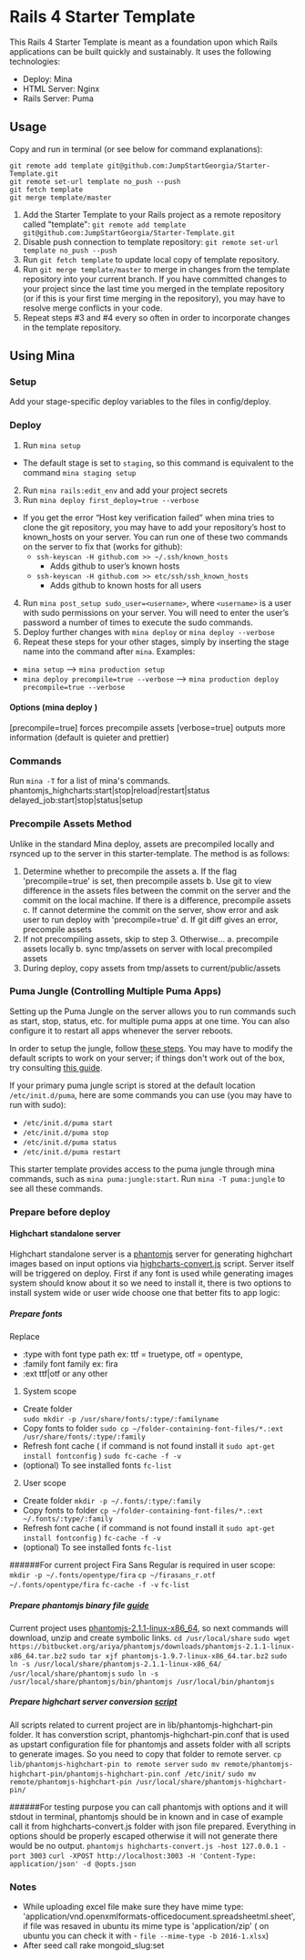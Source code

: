 # Rails 4 Starter Template

This Rails 4 Starter Template is meant as a foundation upon which Rails applications can be built quickly and sustainably. It uses the following technologies:

- Deploy: Mina
- HTML Server: Nginx
- Rails Server: Puma

## Usage

Copy and run in terminal (or see below for command explanations):

```
git remote add template git@github.com:JumpStartGeorgia/Starter-Template.git
git remote set-url template no_push --push
git fetch template
git merge template/master
```

1. Add the Starter Template to your Rails project as a remote repository called "template": `git remote add template git@github.com:JumpStartGeorgia/Starter-Template.git`
2. Disable push connection to template repository: `git remote set-url template no_push --push`
3. Run `git fetch template` to update local copy of template repository.
4. Run `git merge template/master` to merge in changes from the template repository into your current branch. If you have committed changes to your project since the last time you merged in the template repository (or if this is your first time merging in the repository), you may have to resolve merge conflicts in your code.
5. Repeat steps #3 and #4 every so often in order to incorporate changes in the template repository.

## Using Mina

### Setup

Add your stage-specific deploy variables to the files in config/deploy.

### Deploy

1. Run `mina setup`
  - The default stage is set to `staging`, so this command is equivalent to the command `mina staging setup`
2. Run `mina rails:edit_env` and add your project secrets
3. Run `mina deploy first_deploy=true --verbose`
  - If you get the error “Host key verification failed” when mina tries to clone the git repository, you may have to add your repository’s host to known_hosts on your server. You can run one of these two commands on the server to fix that (works for github):
    - `ssh-keyscan -H github.com >> ~/.ssh/known_hosts`
      - Adds github to user’s known hosts
    - `ssh-keyscan -H github.com >> etc/ssh/ssh_known_hosts`
      - Adds github to known hosts for all users
4. Run `mina post_setup sudo_user=<username>`, where `<username>` is a user with sudo permissions on your server. You will need to enter the user’s password a number of times to execute the sudo commands.
5. Deploy further changes with `mina deploy` or `mina deploy --verbose`
6. Repeat these steps for your other stages, simply by inserting the stage name into the command after `mina`. Examples:
  - `mina setup` --> `mina production setup`
  - `mina deploy precompile=true --verbose` --> `mina production deploy precompile=true --verbose`

#### Options (mina deploy <options>)

[precompile=true]  forces precompile assets
[verbose=true]            outputs more information (default is quieter and prettier)

### Commands

Run `mina -T` for a list of mina's commands.
phantomjs_highcharts:start|stop|reload|restart|status
delayed_job:start|stop|status|setup

### Precompile Assets Method

Unlike in the standard Mina deploy, assets are precompiled locally and rsynced up to the server in this starter-template. The method is as follows:

1. Determine whether to precompile the assets
   a. If the flag 'precompile=true' is set, then precompile assets
   b. Use git to view difference in the assets files between the commit on the server
      and the commit on the local machine. If there is a difference, precompile assets
   c. If cannot determine the commit on the server, show error and ask user to run deploy with 'precompile=true'
   d. If git diff gives an error, precompile assets
2. If not precompiling assets, skip to step 3. Otherwise...
   a. precompile assets locally
   b. sync tmp/assets on server with local precompiled assets
3. During deploy, copy assets from tmp/assets to current/public/assets

### Puma Jungle (Controlling Multiple Puma Apps)

Setting up the Puma Jungle on the server allows you to run commands such as start, stop, status, etc. for multiple puma apps at one time. You can also configure it to restart all apps whenever the server reboots.

In order to setup the jungle, follow [these steps](https://github.com/puma/puma/tree/master/tools/jungle/init.d). You may have to modify the default scripts to work on your server; if things don't work out of the box, try consulting [this guide](http://dev.mensfeld.pl/2014/02/puma-jungle-script-fully-working-with-rvm-and-pumactl/).

If your primary puma jungle script is stored at the default location `/etc/init.d/puma`, here are some commands you can use (you may have to run with sudo):
 - `/etc/init.d/puma start`
 - `/etc/init.d/puma stop`
 - `/etc/init.d/puma status`
 - `/etc/init.d/puma restart`

This starter template provides access to the puma jungle through mina commands, such as `mina puma:jungle:start`. Run `mina -T puma:jungle` to see all these commands.

### Prepare before deploy

#### Highchart standalone server
Highchart standalone server is a [phantomjs](http://phantomjs.org/) server for generating highchart images based on input options via [highcharts-convert.js](http://www.highcharts.com/docs/export-module/render-charts-serverside) script. Server itself will be triggered on deploy.
First if any font is used while generating images system should know about it so we need to install it, there is two options to install system wide or user wide choose one that better fits to app logic:

##### Prepare fonts
Replace
  - :type with font type path ex: ttf = truetype, otf = opentype,
  - :family font family ex: fira
  - :ext ttf|otf or any other

1. System scope
  * Create folder<br/>
    `sudo mkdir -p /usr/share/fonts/:type/:familyname`
  * Copy fonts to folder
    `sudo cp ~/folder-containing-font-files/*.:ext /usr/share/fonts/:type/:family`
  * Refresh font cache ( if command is not found install it `sudo apt-get install fontconfig` )
    `sudo fc-cache -f -v`
  * (optional) To see installed fonts
    `fc-list`

2. User scope
  * Create folder
    `mkdir -p ~/.fonts/:type/:family`
  * Copy fonts to folder
    `cp ~/folder-containing-font-files/*.:ext ~/.fonts/:type/:family`
  * Refresh font cache ( if command is not found install it `sudo apt-get install fontconfig` )
    `fc-cache -f -v`
  * (optional) To see installed fonts
    `fc-list`

######For current project Fira Sans Regular is required in user scope:
  `mkdir -p ~/.fonts/opentype/fira`
  `cp ~/firasans_r.otf ~/.fonts/opentype/fira`
  `fc-cache -f -v`
  `fc-list`

##### Prepare phantomjs binary file [guide](http://attester.ariatemplates.com/usage/phantom.html)
  Current project uses [phantomjs-2.1.1-linux-x86_64](https://bitbucket.org/ariya/phantomjs/downloads), so next commands will download, unzip and create symbolic links.
  `cd /usr/local/share`
  `sudo wget https://bitbucket.org/ariya/phantomjs/downloads/phantomjs-2.1.1-linux-x86_64.tar.bz2`
  `sudo tar xjf phantomjs-1.9.7-linux-x86_64.tar.bz2`
  `sudo ln -s /usr/local/share/phantomjs-2.1.1-linux-x86_64/ /usr/local/share/phantomjs`
  `sudo ln -s /usr/local/share/phantomjs/bin/phantomjs /usr/local/bin/phantomjs`

##### Prepare highchart server conversion [script](https://github.com/highcharts/highcharts-export-server/blob/master/phantomjs/highcharts-convert.js)
All scripts related to current project are in lib/phantomjs-highchart-pin folder. It has converstion script, phantomjs-highchart-pin.conf that is used as upstart configuration file for phantomjs and assets folder with all scripts to generate images. So you need to copy that folder to remote server.
  `cp lib/phantomjs-highchart-pin to remote server`
  `sudo mv remote/phantomjs-highchart-pin/phantomjs-highchart-pin.conf /etc/init/`
  `sudo mv remote/phantomjs-highchart-pin /usr/local/share/phantomjs-highchart-pin/`

######For testing purpose you can call phantomjs with options and it will stdout in terminal, phantomjs should be in known and in case of example call it from highcharts-convert.js folder with json file prepared. Everything in options should be properly escaped otherwise it will not generate there would be no output.
`phantomjs highcharts-convert.js -host 127.0.0.1 -port 3003`
`curl -XPOST http://localhost:3003 -H 'Content-Type: application/json' -d @opts.json`


### Notes
  * While uploading excel file make sure they have mime type: 'application/vnd.openxmlformats-officedocument.spreadsheetml.sheet', if file was resaved in ubuntu its mime type is 'application/zip' ( on ubuntu you can check it with - `file --mime-type -b 2016-1.xlsx`)
  * After seed call rake mongoid_slug:set
